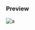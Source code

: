 
### Preview
![a](https://github.com/Eazvy/UILibs/blob/main/Notifications/Ritual/unknown%20(1).png?raw=true)
